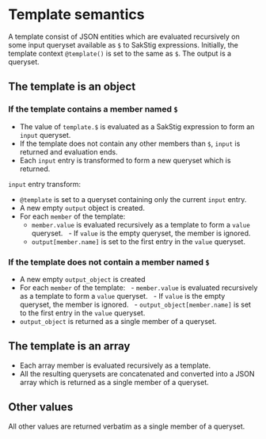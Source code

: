 # Template semantics
A template consist of JSON entities which are evaluated recursively on some input queryset available as `$` to SakStig expressions. Initially, the template context `@template()` is set to the same as `$`. The output is a queryset.

## The template is an object

### If the template contains a member named `$`

  * The value of `template.$` is evaluated as a SakStig expression to form an `input` queryset.
  * If the template does not contain any other members than `$`, `input` is returned and evaluation ends.
  * Each `input` entry is transformed to form a new queryset which is returned.

`input` entry transform:

  * `@template` is set to a queryset containing only the current `input` entry.
  * A new empty `output` object is created.
  * For each `member` of the template:
    - `member.value` is evaluated recursively as a template to form a `value` queryset.
    - If `value` is the empty queryset, the member is ignored.
    - `output[member.name]` is set to the first entry in the `value` queryset.
   
### If the template does not contain a member named `$`

  * A new empty `output_object` is created
  * For each `member` of the template:
    - `member.value` is evaluated recursively as a template to form a `value` queryset.
    - If `value` is the empty queryset, the member is ignored.
    - `output_object[member.name]` is set to the first entry in the `value` queryset.
  * `output_object` is returned as a single member of a queryset.

## The template is an array
  * Each array member is evaluated recursively as a template.
  * All the resulting querysets are concatenated and converted into a JSON array
    which is returned as a single member of a queryset.

## Other values
All other values are returned verbatim as a single member of a queryset.
